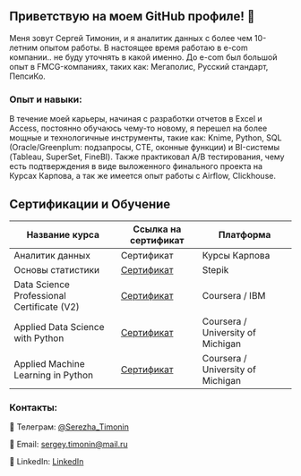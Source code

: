 ## Приветствую на моем GitHub профиле! 👋

Меня зовут Сергей Тимонин, и я аналитик данных с более чем 10-летним опытом работы. В настоящее время работаю в e-com компании.. не буду уточнять в какой именно. До e-com был большой опыт в FMCG-компаниях, таких как: Мегаполис, Русский стандарт, ПепсиКо.

### Опыт и навыки:

В течение моей карьеры, начиная с разработки отчетов в  Excel и Access, постоянно обучаюсь чему-то новому, я перешел на более мощные и технологичные инструменты, такие как:
Knime, Python, SQL (Oracle/Greenplum: подзапросы, CTE, оконные функции) и BI-системы (Tableau, SuperSet, FineBI). 
Также практиковал А/В тестирования, чему есть подтверждения в виде выложенного финального проекта на Курсах Карпова, а так же имеется опыт работы с Airflow, Clickhouse.

## Сертификации и Обучение

| Название курса                  | Ссылка на сертификат                                   | Платформа|
|---------------------------------|--------------------------------------------------------|----|
| Аналитик данных                  | Сертификат                                 | Курсы Карпова |
| Основы статистики                  | [Сертификат](https://stepik.org/cert/2048889)      | Stepik |
| Data Science Professional Certificate (V2)                      | [Сертификат](https://coursera.org/share/2f68ad6c6565414db4ac3088d5fddca2)| Coursera / IBM |
| Applied Data Science with Python | [Сертификат](https://www.coursera.org/account/accomplishments/specialization/QB2HDPBKMQXG)| Coursera / University of Michigan |
| Applied Machine Learning in Python    | [Сертификат](https://coursera.org/share/8fd64ae06cd6b10c974ef7de3149ecd0)| Coursera / University of Michigan |


### Контакты:

📱 Телеграм: [@Serezha_Timonin](https://t.me/Serezha_Timonin)

📧 Email: sergey.timonin@mail.ru

💼 LinkedIn: [LinkedIn](https://www.linkedin.com/in/sergey-timonin/)

